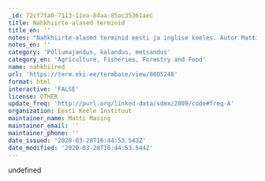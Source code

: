 ```yaml
---
_id: 72cf7fa0-7113-11ea-84aa-85ac35361aec
title: Nahkhiirte-alased terminid
title_en: ''
notes: "Nahkhiirte-alased terminid eesti ja inglise keeles. Autor Matti Masing. Valminud 2014. aasta detsembris, Haridus- ja Teadusministeeriumi \"Eestikeelse terminoloogia programmi 2013–2017\" toetusel.\r\nKokku 225 terminit\r\nKeeled: et, en"
notes_en: ''
category: 'Põllumajandus, kalandus, metsandus'
category_en: 'Agriculture, Fisheries, Forestry and Food'
name: nahkhiired
url: 'https://term.eki.ee/termbase/view/8605248'
format: html
interactive: 'FALSE'
license: OTHER
update_freq: 'http://purl.org/linked-data/sdmx/2009/code#freq-A'
organization: Eesti Keele Instituut
maintainer_name: Matti Masing
maintainer_email: ''
maintainer_phone: ''
date_issued: '2020-03-28T16:44:53.543Z'
date_modified: '2020-03-28T16:44:53.544Z'
---
```

undefined
